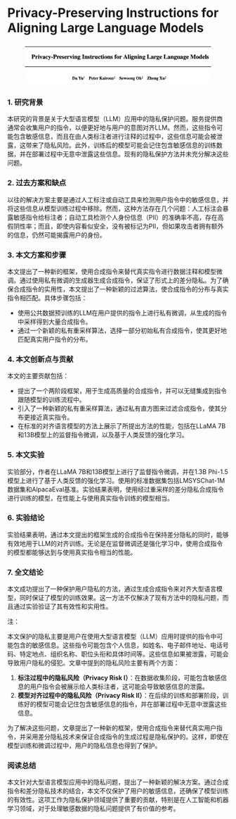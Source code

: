 # Privacy-Preserving Instructions for Aligning Large Language Models

<figure><img src="../.gitbook/assets/image (2) (1) (1) (1) (1) (1) (1) (1) (1) (1) (1) (1) (1) (1) (1) (1) (1) (1) (1) (1) (1) (1) (1) (1) (1).png" alt=""><figcaption></figcaption></figure>

##

### 1. 研究背景

本研究的背景是关于大型语言模型（LLM）应用中的隐私保护问题。服务提供商通常会收集用户的指令，以便更好地与用户的意图对齐LLM。然而，这些指令可能包含敏感信息，而且在由人类标注者进行注释的过程中，这些信息可能会被泄露，这带来了隐私风险。此外，训练后的模型可能会记住包含敏感信息的训练数据，并在部署过程中无意中泄露这些信息。现有的隐私保护方法并未充分解决这些问题。

### 2. 过去方案和缺点

以往的解决方案主要是通过人工标注或自动工具来检测用户指令中的敏感信息，并将这些信息从模型训练过程中移除。然而，这种方法存在几个问题：人工标注会暴露敏感指令给标注者；自动工具检测个人身份信息（PII）的准确率不高，存在高假阴性率；而且，即使内容看似安全，没有被标记为PII，但如果攻击者拥有额外的信息，仍然可能揭露用户的身份。

### 3. 本文方案和步骤

本文提出了一种新的框架，使用合成指令来替代真实指令进行数据注释和模型微调。通过使用私有微调的生成器生成合成指令，保证了形式上的差分隐私。为了确保合成指令的实用性，本文提出了一种新颖的过滤算法，使合成指令的分布与真实指令相匹配。具体步骤包括：

* 使用公共数据预训练的LLM在用户提供的指令上进行私有微调，从生成的指令中采样得到大量合成指令。
* 通过一个新颖的私有重采样算法，选择一部分初始私有合成指令，使其更好地匹配真实用户指令的分布。

### 4. 本文创新点与贡献

本文的主要贡献包括：

* 提出了一个两阶段框架，用于生成高质量的合成指令，并可以无缝集成到指令跟随模型的训练流程中。
* 引入了一种新颖的私有重采样算法，通过私有直方图来过滤合成指令，使其分布更接近真实指令。
* 在标准的对齐语言模型的方法上展示了所提出方法的性能，包括在LLaMA 7B和13B模型上的监督指令微调，以及基于人类反馈的强化学习。

### 5. 本文实验

实验部分，作者在LLaMA 7B和13B模型上进行了监督指令微调，并在1.3B Phi-1.5模型上进行了基于人类反馈的强化学习。使用的标准数据集包括LMSYSChat-1M数据集和AlpacaEval基准。实验结果表明，使用经过重采样的差分隐私合成指令进行训练的模型，在性能上与使用真实指令训练的模型相当。

### 6. 实验结论

实验结果表明，通过本文提出的框架生成的合成指令在保持差分隐私的同时，能够有效地用于LLM的对齐训练。无论是在监督微调还是强化学习中，使用合成指令的模型都能够达到与使用真实指令相当的性能。

### 7. 全文结论

本文成功提出了一种保护用户隐私的方法，通过生成合成指令来对齐大型语言模型，同时保证了模型的训练效果。这一方法不仅解决了现有方法中的隐私问题，而且通过实验验证了其有效性和实用性。



注：

本文保护的隐私主要是用户在使用大型语言模型（LLM）应用时提供的指令中可能包含的敏感信息。这些指令可能包含个人信息，如姓名、电子邮件地址、电话号码、特定地点、组织名称、职位头衔和具体时间等。这些信息如果被泄露，可能会导致用户隐私的侵犯。文章中提到的隐私风险主要有两个方面：

1. **标注过程中的隐私风险（Privacy Risk I）**：在数据收集阶段，可能包含敏感信息的用户指令会被展示给人类标注者，这可能会导致敏感信息的泄露。
2. **模型对齐过程中的隐私风险（Privacy Risk II）**：在后续的训练和部署阶段，训练好的模型可能会记住包含敏感信息的指令，并在部署过程中无意中泄露这些信息。

为了解决这些问题，文章提出了一种新的框架，使用合成指令来替代真实用户指令，并采用差分隐私技术来保证合成指令的生成过程是隐私保护的。这样，即使在模型训练和微调过程中，用户的隐私信息也得到了保护。





### 阅读总结

本文针对大型语言模型应用中的隐私问题，提出了一种新颖的解决方案。通过合成指令和差分隐私技术的结合，本文不仅保护了用户的敏感信息，还确保了模型训练的有效性。这项工作为隐私保护领域提供了重要的贡献，特别是在人工智能和机器学习领域，对于处理敏感数据的隐私问题提供了有价值的参考。
